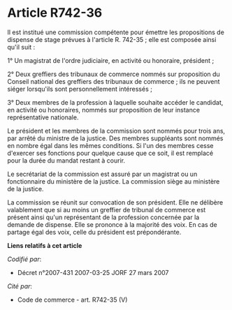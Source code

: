 # Article R742-36

Il est institué une commission compétente pour émettre les propositions de dispense de stage prévues à l'article R. 742-35 ;
elle est composée ainsi qu'il suit :

1° Un magistrat de l'ordre judiciaire, en activité ou honoraire, président ;

2° Deux greffiers des tribunaux de commerce nommés sur proposition du Conseil national des greffiers des tribunaux de
commerce ; ils ne peuvent siéger lorsqu'ils sont personnellement intéressés ;

3° Deux membres de la profession à laquelle souhaite accéder le candidat, en activité ou honoraires, nommés sur proposition
de leur instance représentative nationale.

Le président et les membres de la commission sont nommés pour trois ans, par arrêté du ministre de la justice. Des membres
suppléants sont nommés en nombre égal dans les mêmes conditions. Si l'un des membres cesse d'exercer ses fonctions pour
quelque cause que ce soit, il est remplacé pour la durée du mandat restant à courir.

Le secrétariat de la commission est assuré par un magistrat ou un fonctionnaire du ministère de la justice. La commission
siège au ministère de la justice.

La commission se réunit sur convocation de son président. Elle ne délibère valablement que si au moins un greffier de
tribunal de commerce est présent ainsi qu'un représentant de la profession concernée par la demande de dispense. Elle se
prononce à la majorité des voix. En cas de partage égal des voix, celle du président est prépondérante.

**Liens relatifs à cet article**

_Codifié par_:

  - Décret n°2007-431 2007-03-25 JORF 27 mars 2007

_Cité par_:

  - Code de commerce - art. R742-35 (V)
